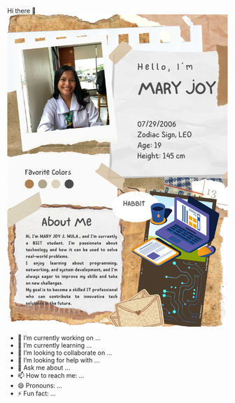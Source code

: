 Hi there 👋 
![](https://github.com/maryjoymula519-cloud/maryjoymula519-cloud/blob/main/Brown%20Aesthetic%20About%20Me%20Poster.png)
- 🔭 I’m currently working on ...
- 🌱 I’m currently learning ...
- 👯 I’m looking to collaborate on ...
- 🤔 I’m looking for help with ...
- 💬 Ask me about ...
- 📫 How to reach me: ...
- 😄 Pronouns: ...
- ⚡ Fun fact: ...

